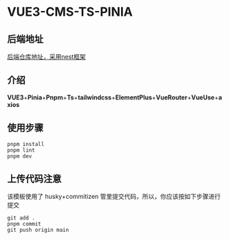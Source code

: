 # VUE3-CMS-TS-PINIA

## 后端地址
<a href="https://github.com/LeoKun1231/nest-cms-api">后端仓库地址，采用nest框架</a>

## 介绍

**VUE3**+**Pinia**+**Pnpm**+**Ts**+**tailwindcss**+**ElementPlus**+**VueRouter**+**VueUse**+**axios**

## 使用步骤

```
pnpm install
pnpm lint
pnpm dev
```

## 上传代码注意

该模板使用了 husky+commitizen 管里提交代码，所以，你应该按如下步骤进行提交

```
git add .
pnpm commit
git push origin main
```


